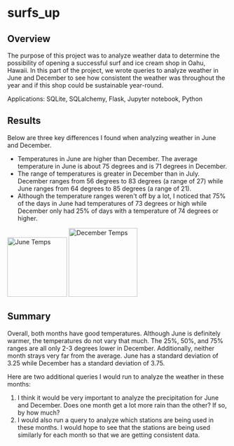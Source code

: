 # surfs_up

## Overview
The purpose of this project was to analyze weather data to determine the possibility of opening a successful surf and ice cream shop in Oahu, Hawaii. In this part of the project, we wrote queries to analyze weather in June and December to see how consistent the weather was throughout the year and if this shop could be sustainable year-round.

Applications: SQLite, SQLalchemy, Flask, Jupyter notebook, Python

## Results
Below are three key differences I found when analyzing weather in June and December. 
- Temperatures in June are higher than December. The average temperature in June is about 75 degrees and is 71 degrees in December.
- The range of temperatures is greater in December than in July. December ranges from 56 degrees to 83 degrees (a range of 27) while June ranges from 64 degrees to 85 degrees (a range of 21).
- Although the temperature ranges weren't off by a lot, I noticed that 75% of the days in June had temperatures of 73 degrees or high while December only had 25% of days with a temperature of 74 degrees or higher.

<p float="left">
  <img width="136" alt="June Temps" src="https://user-images.githubusercontent.com/90946252/142322107-311887a5-8308-438c-9b5e-914ae818d168.png">
  
  
  <img width="157" alt="December Temps" src="https://user-images.githubusercontent.com/90946252/142322260-fa479f0f-9012-4449-8a64-15d9c047e7f1.png"> 
</p>

## Summary
Overall, both months have good temperatures. Although June is definitely warmer, the temperatures do not vary that much. The 25%, 50%, and 75% ranges are all only 2-3 degrees lower in December. Additionally, neither month strays very far from the average. June has a standard deviation of 3.25 while December has a standard deviation of 3.75.

Here are two additional queries I would run to analyze the weather in these months:
1. I think it would be very important to analyze the precipitation for June and December. Does one month get a lot more rain than the other? If so, by how much?
2. I would also run a query to analyze which stations are being used in these months. I would hope to see that the stations are being used similarly for each month so that we are getting consistent data.
